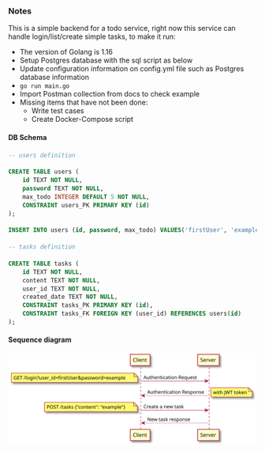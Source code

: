 ### Notes
This is a simple backend for a todo service, right now this service can handle login/list/create simple tasks, to make it run:
- The version of Golang is 1.16
- Setup Postgres database with the sql script as below
- Update configuration information on config.yml file such as Postgres database information
- `go run main.go`
- Import Postman collection from docs to check example
- Missing items that have not been done:
	+ Write test cases
	+ Create Docker-Compose script
#### DB Schema
```sql
-- users definition

CREATE TABLE users (
	id TEXT NOT NULL,
	password TEXT NOT NULL,
	max_todo INTEGER DEFAULT 5 NOT NULL,
	CONSTRAINT users_PK PRIMARY KEY (id)
);

INSERT INTO users (id, password, max_todo) VALUES('firstUser', 'example', 5);

-- tasks definition

CREATE TABLE tasks (
	id TEXT NOT NULL,
	content TEXT NOT NULL,
	user_id TEXT NOT NULL,
    created_date TEXT NOT NULL,
	CONSTRAINT tasks_PK PRIMARY KEY (id),
	CONSTRAINT tasks_FK FOREIGN KEY (user_id) REFERENCES users(id)
);
```

#### Sequence diagram
![auth and create tasks request](https://github.com/manabie-com/togo/blob/master/docs/sequence.svg)
